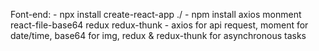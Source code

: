 Font-end:   - npx install create-react-app ./
            - npm install axios monment react-file-base64 redux redux-thunk
            - axios for api request, moment for date/time, base64 for img, redux & redux-thunk for asynchronous tasks 